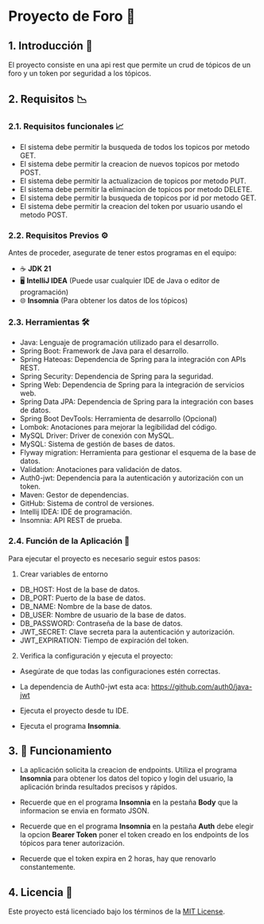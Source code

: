 # **Proyecto de Foro** 📘

## 1. **Introducción** 📖

El proyecto consiste en una api rest que permite un crud de tópicos de un foro y un token por seguridad a los tópicos.

## 2. **Requisitos** 📉

### 2.1. **Requisitos funcionales** 📈

* El sistema debe permitir la busqueda de todos los topicos por metodo GET.
* El sistema debe permitir la creacion de nuevos topicos por metodo POST.
* El sistema debe permitir la actualizacion de topicos por metodo PUT.
* El sistema debe permitir la eliminacion de topicos por metodo DELETE.
* El sistema debe permitir la busqueda de topicos por id por metodo GET.
* El sistema debe permitir la creacion del token por usuario usando el metodo POST.

### 2.2. **Requisitos Previos** ⚙️

Antes de proceder, asegurate de tener estos programas en el equipo:

* ☕ **JDK 21**
* 🖥️ **IntelliJ IDEA** (Puede usar cualquier IDE de Java o editor de programación)
* 🌐 **Insomnia** (Para obtener los datos de los tópicos)

### 2.3. **Herramientas** 🛠️

* Java: Lenguaje de programación utilizado para el desarrollo.
* Spring Boot: Framework de Java para el desarrollo.
* Spring Hateoas: Dependencia de Spring para la integración con APIs REST.
* Spring Security: Dependencia de Spring para la seguridad.
* Spring Web: Dependencia de Spring para la integración de servicios web.
* Spring Data JPA: Dependencia de Spring para la integración con bases de datos.
* Spring Boot DevTools: Herramienta de desarrollo (Opcional)
* Lombok: Anotaciones para mejorar la legibilidad del código.
* MySQL Driver: Driver de conexión con MySQL.
* MySQL: Sistema de gestión de bases de datos.
* Flyway migration: Herramienta para gestionar el esquema de la base de datos.
* Validation: Anotaciones para validación de datos.
* Auth0-jwt: Dependencia para la autenticación y autorización con un token.
* Maven: Gestor de dependencias.
* GitHub: Sistema de control de versiones.
* Intellij IDEA: IDE de programación.
* Insomnia: API REST de prueba.

### 2.4. **Función de la Aplicación** 🚀

Para ejecutar el proyecto es necesario seguir estos pasos:

1. Crear variables de entorno

* DB_HOST: Host de la base de datos.
* DB_PORT: Puerto de la base de datos.
* DB_NAME: Nombre de la base de datos.
* DB_USER: Nombre de usuario de la base de datos.
* DB_PASSWORD: Contraseña de la base de datos.
* JWT_SECRET: Clave secreta para la autenticación y autorización.
* JWT_EXPIRATION: Tiempo de expiración del token.

2. Verifica la configuración y ejecuta el proyecto:

* Asegúrate de que todas las configuraciones estén correctas.

* La dependencia  de Auth0-jwt esta aca: https://github.com/auth0/java-jwt

* Ejecuta el proyecto desde tu IDE.
* Ejecuta el programa **Insomnia**.

## 3. 🔄 **Funcionamiento**

* La aplicación solicita la creacion de endpoints. Utiliza el programa **Insomnia** para obtener los datos del topico y login del usuario, la aplicación brinda resultados precisos y rápidos.

* Recuerde que en el programa **Insomnia** en la pestaña **Body** que la informacion se envia en formato JSON.
* Recuerde que en el programa **Insomnia** en la pestaña **Auth** debe elegir la opcion **Bearer Token** poner el token creado en los endpoints de los tópicos para tener autorización.
* Recuerde que el token expira en 2 horas, hay que renovarlo constantemente.


## 4. **Licencia** 📝

Este proyecto está licenciado bajo los términos de la [MIT License](LICENSE).
